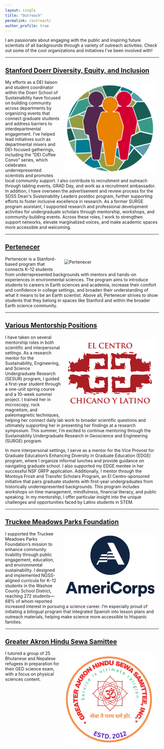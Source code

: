 ```yaml
---
layout: single
title: "Outreach"
permalink: /outreach/
author_profile: true
---
```


I am passionate about engaging with the public and inspiring future scientists of all backgrounds through a variety of outreach activities. Check out some of the cool organizations and initiatives I’ve been involved with!

---

## [Stanford Doerr Diversity, Equity, and Inclusion](https://sustainability.stanford.edu/our-community/dei)

<img src="/images/DEI_old.png" alt="Stanford Doerr Diversity, Equity, and Inclusion" width="300" style="float: right; margin: 10px;">

My efforts as a DEI liaison and student coordinator within the Doerr School of Sustainability have focused on building community across departments by organizing events that connect graduate students and address barriers to interdepartmental engagement. I’ve helped lead initiatives such as departmental mixers and DEI-focused gatherings, including the “DEI Coffee Convo” series, which celebrates underrepresented scientists and promotes local community support. I also contribute to recruitment and outreach through tabling events, GRAD Day, and work as a recruitment ambassador. In addition, I have overseen the advertisement and review process for the SDSS Dean's Sustainability Leaders postdoc program, further supporting efforts to foster inclusive excellence in research. As a former SURGE program assistant, I supported research and professional development activities for undergraduate scholars through mentorship, workshops, and community-building events. Across these roles, I work to strengthen support networks, elevate marginalized voices, and make academic spaces more accessible and welcoming.
 
---

## [Pertenecer](https://perteneceryoubelon.wixsite.com/website)

<img src="/images/pertencer.png" alt="Pertenecer" width="300" style="float: right; margin: 10px;">

Pertenecer is a Stanford-based program that connects K–12 students from underrepresented backgrounds with mentors and hands-on experiences in environmental sciences. The program aims to introduce students to careers in Earth sciences and academia, increase their comfort and confidence in college settings, and broaden their understanding of what it means to be an Earth scientist. Above all, Pertenecer strives to show students that they belong in spaces like Stanford and within the broader Earth science community. 

---

## [Various Mentorship Positions](https://sesur.stanford.edu/)

<img src="/images/ElCentro.png" alt="Mentorships" width="300" style="float: right; margin: 10px;">

I have taken on several mentorship roles in both scientific and interpersonal settings. As a research mentor for the Sustainability, Engineering, and Science Undergraduate Research (SESUR) program, I guided a first-year student through a one-unit spring course and a 10-week summer project. I trained her in microscopy, rock magnetism, and paleomagnetic techniques, helping her connect daily lab work to broader scientific questions and ultimately supporting her in presenting her findings at a research symposium. This summer, I’m excited to continue mentoring through the Sustainability Undergraduate Research in Geoscience and Engineering (SURGE) program.

In more interpersonal settings, I serve as a mentor for the Vice Provost for Graduate Education’s Enhancing Diversity in Graduate Education (EDGE) program, where I organize informal lunches and provide guidance on navigating graduate school. I also supported my EDGE mentee in her successful NSF GRFP application. Additionally, I mentor through the Montoya Frosh and Transfer Scholars Program, an El Centro-sponsored initiative that pairs graduate students with first-year undergraduates from historically underrepresented backgrounds. This program includes workshops on time management, mindfulness, financial literacy, and public speaking. In my mentorship, I offer particular insight into the unique challenges and opportunities faced by Latinx students in STEM.

---

## [Truckee Meadows Parks Foundation](https://www.tmparksfoundation.org/)

<img src="/images/AmeriCorps.png" alt="Truckee Meadows Parks Foundation" width="300" style="float: right; margin: 10px;">

I supported the Truckee Meadows Parks Foundation’s mission to enhance community livability through public engagement, education, and environmental sustainability. I designed and implemented NGSS-aligned curricula for K–12 students in the Washoe County School District, reaching 272 students—68% of whom reported increased interest in pursuing a science career. I’m especially proud of initiating a bilingual program that integrated Spanish into lesson plans and outreach materials, helping make science more accessible to Hispanic families.

---

## [Greater Akron Hindu Sewa Samittee](https://www.akroncf.org/)

<img src="/images/GreaterAkron.jpg" alt="Greater Akron Hindu Sewa Samittee" width="300" style="float: right; margin: 10px;">

I tutored a group of 25 Bhutanese and Nepalese refugees in preparation for their GED science exam, with a focus on physical sciences content.